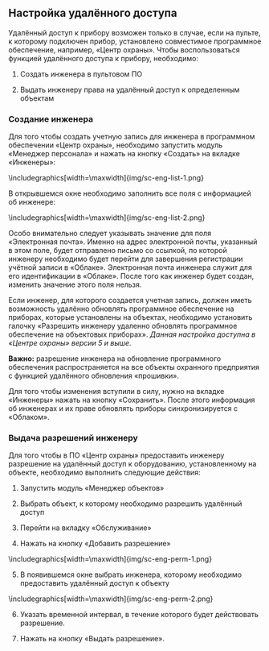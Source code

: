 ## Настройка удалённого доступа

Удалённый доступ к прибору возможен только в случае, если на пульте, к которому подключен прибор, установлено совместимое программное обеспечение, например, «Центр охраны». Чтобы воспользоваться функцией удалённого доступа к прибору, необходимо:

1. Создать инженера в пультовом ПО

2. Выдать инженеру права на удалённый доступ к определенным объектам

### Создание инженера

Для того чтобы создать учетную запись для инженера в программном обеспечении «Центр охраны», необходимо запустить модуль «Менеджер персонала» и нажать на кнопку «Создать» на вкладке «Инженеры»:

\includegraphics[width=\maxwidth]{img/sc-eng-list-1.png}

В открывшемся окне необходимо заполнить все поля с информацией об инженере:

\includegraphics[width=\maxwidth]{img/sc-eng-list-2.png}

Особо внимательно следует указывать значение для поля «Электронная почта». Именно на адрес электронной почты, указанный в этом поле, будет отправлено письмо со ссылкой, по которой инженеру необходимо будет перейти для завершения регистрации учётной записи в «Облаке». Электронная почта инженера служит для его идентификации в «Облаке». После того как инженер будет создан, изменить значение этого поля нельзя.

Если инженер, для которого создается учетная запись, должен иметь возможность удалённо обновлять программное обеспечение на приборах, которые установлены на объектах, необходимо установить галочку «Разрешить инженеру удаленно обновлять программное обеспечение на объектовых приборах». *Данная настройка доступна в «Центре охраны» версии 5 и выше.*

**Важно:** разрешение инженера на обновление программного обеспечения распространяется на все объекты охранного предприятия с функцией удалённого обновления «прошивки».

Для того чтобы изменения вступили в силу, нужно на вкладке «Инженеры» нажать на кнопку «Сохранить». После этого информация об инженерах и их праве обновлять приборы синхронизируется с «Облаком».

### Выдача разрешений инженеру

Для того чтобы в ПО «Центр охраны» предоставить инженеру разрешение на удалённый доступ к оборудованию, установленному на объекте, необходимо выполнить следующие действия:

1. Запустить модуль «Менеджер объектов»

2. Выбрать объект, к которому необходимо разрешить удалённый доступ

3. Перейти на вкладку «Обслуживание»

4. Нажать на кнопку «Добавить разрешение»

\includegraphics[width=\maxwidth]{img/sc-eng-perm-1.png}

5. В появившемся окне выбрать инженера, которому необходимо предоставить удалённый доступ к объекту

\includegraphics[width=\maxwidth]{img/sc-eng-perm-2.png}

6. Указать временной интервал, в течение которого будет действовать разрешение.

7. Нажать на кнопку «Выдать разрешение».


